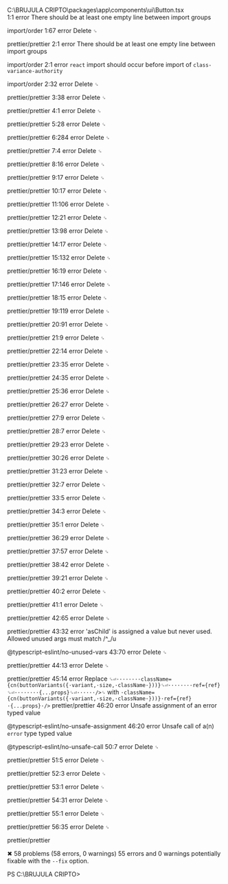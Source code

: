 
C:\BRUJULA CRIPTO\packages\app\components\ui\Button.tsx     
   1:1    error  There should be at least one empty line between import groups                                          
                                                            
                                                            
  import/order
   1:67   error  Delete `␍`                                 
                                                            
                                                            
                                                            
  prettier/prettier
   2:1    error  There should be at least one empty line between import groups                                          
                                                            
                                                            
  import/order
   2:1    error  `react` import should occur before import of `class-variance-authority`                                
                                                            
                                                            
  import/order
   2:32   error  Delete `␍`                                 
                                                            
                                                            
                                                            
  prettier/prettier
   3:38   error  Delete `␍`                                 
                                                            
                                                            
                                                            
  prettier/prettier
   4:1    error  Delete `␍`                                 
                                                            
                                                            
                                                            
  prettier/prettier
   5:28   error  Delete `␍`                                 
                                                            
                                                            
                                                            
  prettier/prettier
   6:284  error  Delete `␍`                                 
                                                            
                                                            
                                                            
  prettier/prettier
   7:4    error  Delete `␍`                                 
                                                            
                                                            
                                                            
  prettier/prettier
   8:16   error  Delete `␍`                                 
                                                            
                                                            
                                                            
  prettier/prettier
   9:17   error  Delete `␍`                                 
                                                            
                                                            
                                                            
  prettier/prettier
  10:17   error  Delete `␍`                                 
                                                            
                                                            
                                                            
  prettier/prettier
  11:106  error  Delete `␍`                                 
                                                            
                                                            
                                                            
  prettier/prettier
  12:21   error  Delete `␍`                                 
                                                            
                                                            
                                                            
  prettier/prettier
  13:98   error  Delete `␍`                                 
                                                            
                                                            
                                                            
  prettier/prettier
  14:17   error  Delete `␍`                                 
                                                            
                                                            
                                                            
  prettier/prettier
  15:132  error  Delete `␍`                                 
                                                            
                                                            
                                                            
  prettier/prettier
  16:19   error  Delete `␍`                                 
                                                            
                                                            
                                                            
  prettier/prettier
  17:146  error  Delete `␍`                                 
                                                            
                                                            
                                                            
  prettier/prettier
  18:15   error  Delete `␍`                                 
                                                            
                                                            
                                                            
  prettier/prettier
  19:119  error  Delete `␍`                                 
                                                            
                                                            
                                                            
  prettier/prettier
  20:91   error  Delete `␍`                                 
                                                            
                                                            
                                                            
  prettier/prettier
  21:9    error  Delete `␍`                                 
                                                            
                                                            
                                                            
  prettier/prettier
  22:14   error  Delete `␍`                                 
                                                            
                                                            
                                                            
  prettier/prettier
  23:35   error  Delete `␍`                                 
                                                            
                                                            
                                                            
  prettier/prettier
  24:35   error  Delete `␍`                                 
                                                            
                                                            
                                                            
  prettier/prettier
  25:36   error  Delete `␍`                                 
                                                            
                                                            
                                                            
  prettier/prettier
  26:27   error  Delete `␍`                                 
                                                            
                                                            
                                                            
  prettier/prettier
  27:9    error  Delete `␍`                                 
                                                            
                                                            
                                                            
  prettier/prettier
  28:7    error  Delete `␍`                                 
                                                            
                                                            
                                                            
  prettier/prettier
  29:23   error  Delete `␍`                                 
                                                            
                                                            
                                                            
  prettier/prettier
  30:26   error  Delete `␍`                                 
                                                            
                                                            
                                                            
  prettier/prettier
  31:23   error  Delete `␍`                                 
                                                            
                                                            
                                                            
  prettier/prettier
  32:7    error  Delete `␍`                                 
                                                            
                                                            
                                                            
  prettier/prettier
  33:5    error  Delete `␍`                                 
                                                            
                                                            
                                                            
  prettier/prettier
  34:3    error  Delete `␍`                                 
                                                            
                                                            
                                                            
  prettier/prettier
  35:1    error  Delete `␍`                                 
                                                            
                                                            
                                                            
  prettier/prettier
  36:29   error  Delete `␍`                                 
                                                            
                                                            
                                                            
  prettier/prettier
  37:57   error  Delete `␍`                                 
                                                            
                                                            
                                                            
  prettier/prettier
  38:42   error  Delete `␍`                                 
                                                            
                                                            
                                                            
  prettier/prettier
  39:21   error  Delete `␍`                                 
                                                            
                                                            
                                                            
  prettier/prettier
  40:2    error  Delete `␍`                                 
                                                            
                                                            
                                                            
  prettier/prettier
  41:1    error  Delete `␍`                                 
                                                            
                                                            
                                                            
  prettier/prettier
  42:65   error  Delete `␍`                                 
                                                            
                                                            
                                                            
  prettier/prettier
  43:32   error  'asChild' is assigned a value but never used. Allowed unused args must match /^_/u                     
                                                            
                                                            
  @typescript-eslint/no-unused-vars
  43:70   error  Delete `␍`                                 
                                                            
                                                            
                                                            
  prettier/prettier
  44:13   error  Delete `␍`                                 
                                                            
                                                            
                                                            
  prettier/prettier
  45:14   error  Replace `␍⏎········className={cn(buttonVariants({·variant,·size,·className·}))}␍⏎········ref={ref}␍⏎········{...props}␍⏎······/>␍` with `·className={cn(buttonVariants({·variant,·size,·className·}))}·ref={ref}·{...props}·/>`
  prettier/prettier
  46:20   error  Unsafe assignment of an error typed value                                                              
                                                            
                                                            
  @typescript-eslint/no-unsafe-assignment
  46:20   error  Unsafe call of a(n) `error` type typed value                                                           
                                                            
                                                            
  @typescript-eslint/no-unsafe-call
  50:7    error  Delete `␍`                                 
                                                            
                                                            
                                                            
  prettier/prettier
  51:5    error  Delete `␍`                                 
                                                            
                                                            
                                                            
  prettier/prettier
  52:3    error  Delete `␍`                                 
                                                            
                                                            
                                                            
  prettier/prettier
  53:1    error  Delete `␍`                                 
                                                            
                                                            
                                                            
  prettier/prettier
  54:31   error  Delete `␍`                                 
                                                            
                                                            
                                                            
  prettier/prettier
  55:1    error  Delete `␍`                                 
                                                            
                                                            
                                                            
  prettier/prettier
  56:35   error  Delete `␍`                                 
                                                            
                                                            
                                                            
  prettier/prettier

✖ 58 problems (58 errors, 0 warnings)
  55 errors and 0 warnings potentially fixable with the `--fix` option.

PS C:\BRUJULA CRIPTO> 